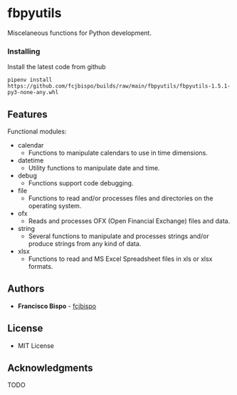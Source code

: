 # fbpyutils

Miscelaneous functions for Python development.

### Installing

Install the latest code from github

```
pipenv install https://github.com/fcjbispo/builds/raw/main/fbpyutils/fbpyutils-1.5.1-py3-none-any.whl
```

## Features

Functional modules:

* calendar
    * Functions to manipulate calendars to use in time dimensions.
* datetime
    * Utility functions to manipulate date and time.
* debug
    * Functions support code debugging.
* file
    * Functions to read and/or processes files and directories on the operating system.
* ofx
    * Reads and processes OFX (Open Financial Exchange) files and data.
* string
    * Several functions to manipulate and processes strings and/or
    produce strings from any kind of data.
* xlsx
    * Functions to read and MS Excel Spreadsheet files in xls or xlsx formats.

## Authors

* **Francisco Bispo** - [fcjbispo](https://github.com/fcjbispo)

## License
* MIT License

## Acknowledgments

TODO